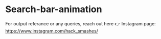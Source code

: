 # Search-bar-animation

For output referance or any queries, reach out here 👉 Instagram page: https://www.instagram.com/hack_smashes/
